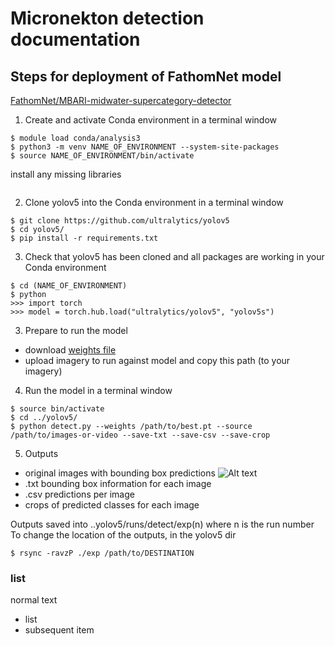 # Micronekton detection documentation 

## Steps for deployment of FathomNet model 

[FathomNet/MBARI-midwater-supercategory-detector](https://huggingface.co/FathomNet/MBARI-midwater-supercategory-detector)

1. Create and activate Conda environment 
in a terminal window
  
```$ module use /g/data/hh5/public/modules
$ module load conda/analysis3
$ python3 -m venv NAME_OF_ENVIRONMENT --system-site-packages 
$ source NAME_OF_ENVIRONMENT/bin/activate
```

install any missing libraries

```$ (NAME_OF_ENVIRONMENT) $ pip install ultralytics
```

2. Clone yolov5 into the Conda environment
in a terminal window

```
$ git clone https://github.com/ultralytics/yolov5
$ cd yolov5/
$ pip install -r requirements.txt
```

3. Check that yolov5 has been cloned and all packages are working in your Conda environment

```
$ cd (NAME_OF_ENVIRONMENT)
$ python
>>> import torch
>>> model = torch.hub.load("ultralytics/yolov5", "yolov5s")  
```

3. Prepare to run the model
* download [weights file]('https://huggingface.co/FathomNet/MBARI-midwater-supercategory-detector/blob/main/best.pt')
* upload imagery to run against model and copy this path (to your imagery) 

4. Run the model 
in a terminal window

```$ cd NAME_OF_ENVIRONMENT
$ source bin/activate
$ cd ../yolov5/
$ python detect.py --weights /path/to/best.pt --source /path/to/images-or-video --save-txt --save-csv --save-crop
```

5. Outputs

* original images with bounding box predictions
![Alt text](scratch/nf33/cu2464/Station_03/OBL00162.JPG) 
* .txt bounding box information for each image
* .csv predictions per image
* crops of predicted classes for each image

Outputs saved into ..yolov5/runs/detect/exp(n) where n is the run number
To change the location of the outputs, in the yolov5 dir
```$ cd runs/detect/
$ rsync -ravzP ./exp /path/to/DESTINATION
```



  








 

### list 

normal text 
- list
- subsequent item


